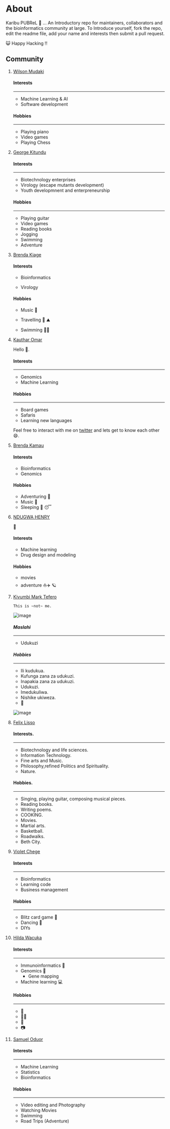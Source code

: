 
# About 

Karibu PUBReL 🎉 ... An Introductory  repo for maintainers, collaborators and the bioinformatics community at large. To Introduce yourself, fork the repo, edit the readme file, add your name and interests then submit a pull request. 



😺 Happy Hacking !!


## Community

1. [Wilson Mudaki](https://github.com/totodingi)
    #### Interests
    ---
    - Machine Learning & AI
    - Software development
    
    #### Hobbies
    ---
    - Playing piano
    - Video games
    - Playing Chess
   
   
  
2. [George Kitundu](https://github.com/EorgeKit)
 
   #### Interests
   ---
   - Biotechnology enterprises
   - Virology (escape mutants development)
   - Youth developmnent and enterpreneurship
    
   #### Hobbies
   ---
   - Playing guitar
   - Video games
   - Reading books
   - Jogging
   - Swimming
   - Adventure
    
 2. [Brenda Kiage](https://github.com/Kiage24)
    #### Interests
     - Bioinformatics
     
     - Virology
 
    #### Hobbies
     - Music :trumpet:
     
     - Travelling :hiking_boot: :mountain:
     
     - Swimming :swimming_woman:
    
2. [Kauthar Omar](https://github.com/Kauthar-Omar)

    Hello :wave:. 

      #### Interests 
      ---
      - Genomics
      - Machine Learning

      #### Hobbies
      ---
      - Board games
      - Safaris
      - Learning new languages

    Feel free to interact with me on [twitter](https://twitter.com/K__Omar) and lets get to know each other :smile:.


   
  5. [Brenda Kamau](https://github.com/brendamuthonikamau)
      #### Interests
      - Bioinformatics
      - Genomics
      #### Hobbies
      - Adventuring :bus:
      - Music :musical_score:
      - Sleeping :sleeping_bed: :sleeping:

 9. [NDUGWA HENRY](https://github.com/ndugwa)

     :wave:
     #### Interests
     - Machine learning
     - Drug design and modeling

    #### Hobbies  

    * movies
    * adventure :boat::airplane: :ringed_planet:


 2. [Kivumbi Mark Tefero](https://github.com/tefer0 "You can find me here on github")

        This is ~not~ me. 

    ![image](https://user-images.githubusercontent.com/67194450/139676311-c9169250-3f40-4854-9cd0-e9decc9a6ad5.png)


       #### *Maslahi*
       ---
       - Udukuzi

       #### _Hobbies_
       ---
       - Ili kudukua.
       - Kufunga zana za udukuzi.
       - Inapakia zana za udukuzi.
       - Udukuzi.
       - Imedukuliwa.
       - Nishike ukiweza.
       - :running:


    ![image](https://user-images.githubusercontent.com/67194450/139676766-65afe1e5-9fa4-4402-b588-3b3782901be6.png)

 6. [Felix Lisso](https://github.com/felixmathiaslisso)
     #### Interests.
     ---
     - Biotechnology and life sciences.
     - Information Technology.
     - Fine arts and Music.
     - Philosophy,refined Politics and Spirituality.
     - Nature.
     
     #### Hobbies.
     ---
     - Singing, playing guitar, composing musical pieces.
     - Reading books.
     - Writing poems.
     - COOKING.
     - Movies.
     - Martial arts.
     - Basketball.
     - Roadwalks.
     - Beth City.
     
 6. [Violet Chege](https://github.com/VioletChege)
      #### Interests 
      ---
      * Bioinformatics
      * Learning code
      * Business management
      ####  Hobbies
      ---
      * Blitz card game 🎴
      * Dancing 💃
      * DIYs 

 6. [Hilda Wacuka](https://github.com/HildaWacu)
      #### **Interests**
      ---
      - Immunoinformatics :microbe:
      - Genomics :dna:
        - Gene mapping
      - Machine learning :computer:
     
      #### **Hobbies**
      ___
      - 🎸
      - 🏊‍♀️
      - 🚵
      - 📷
      
 6. [Samuel Oduor](https://github.com/samordil)
    #### Interests
    ---
    - Machine Learning
    - Statistics
    - Bioinformatics
    
    #### Hobbies
    ---
    - Video editing and Photography
    - Watching Movies
    - Swimming
    - Road Trips (Adventure)
